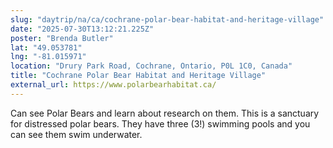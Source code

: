 ```yaml
---
slug: "daytrip/na/ca/cochrane-polar-bear-habitat-and-heritage-village"
date: "2025-07-30T13:12:21.225Z"
poster: "Brenda Butler"
lat: "49.053781"
lng: "-81.015971"
location: "Drury Park Road, Cochrane, Ontario, P0L 1C0, Canada"
title: "Cochrane Polar Bear Habitat and Heritage Village"
external_url: https://www.polarbearhabitat.ca/
---
```

Can see Polar Bears and learn about research on them.  This is a sanctuary for distressed polar bears.  They have three (3!) swimming pools and you can see them swim underwater.